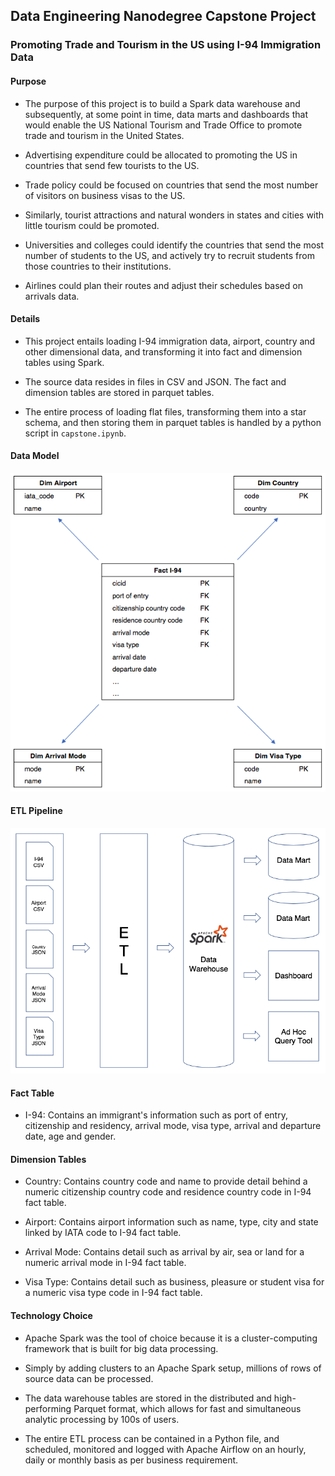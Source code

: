 ## Data Engineering Nanodegree Capstone Project
### Promoting Trade and Tourism in the US using I-94 Immigration Data

#### Purpose

- The purpose of this project is to build a Spark data warehouse and subsequently, at some point in time, data marts and dashboards that would enable the US National Tourism and Trade Office to promote trade and tourism in the United States.

- Advertising expenditure could be allocated to promoting the US in countries that send few tourists to the US.
    
- Trade policy could be focused on countries that send the most number of visitors on business visas to the US.

- Similarly, tourist attractions and natural wonders in states and cities with little tourism could be promoted.

- Universities and colleges could identify the countries that send the most number of students to the US, and actively try to recruit students from those countries to their institutions.
    
- Airlines could plan their routes and adjust their schedules based on arrivals data.

#### Details

- This project entails loading I-94 immigration data, airport, country and other dimensional data, and transforming it into fact and dimension tables using Spark.

- The source data resides in files in CSV and JSON. The fact and dimension tables are stored in parquet tables.

- The entire process of loading flat files, transforming them into a star schema, and then storing them in parquet tables is handled by a python script in `capstone.ipynb`.

#### Data Model

<img src='images/Data Model.png'>

#### ETL Pipeline

<img src='images/Pipeline.png'>

#### Fact Table

- I-94: Contains an immigrant's information such as port of entry, citizenship and residency, arrival mode, visa type, arrival and departure date, age and gender.

#### Dimension Tables

- Country: Contains country code and name to provide detail behind a numeric citizenship country code and residence country code in I-94 fact table.

- Airport: Contains airport information such as name, type, city and state linked by IATA code to I-94 fact table.

- Arrival Mode: Contains detail such as arrival by air, sea or land for a numeric arrival mode in I-94 fact table.

- Visa Type: Contains detail such as business, pleasure or student visa for a numeric visa type code in I-94 fact table.

#### Technology Choice

- Apache Spark was the tool of choice because it is a cluster-computing framework that is built for big data processing.

- Simply by adding clusters to an Apache Spark setup, millions of rows of source data can be processed.

- The data warehouse tables are stored in the distributed and high-performing Parquet format, which allows for fast and simultaneous analytic processing by 100s of users.

- The entire ETL process can be contained in a Python file, and scheduled, monitored and logged with Apache Airflow on an hourly, daily or monthly basis as per business requirement.